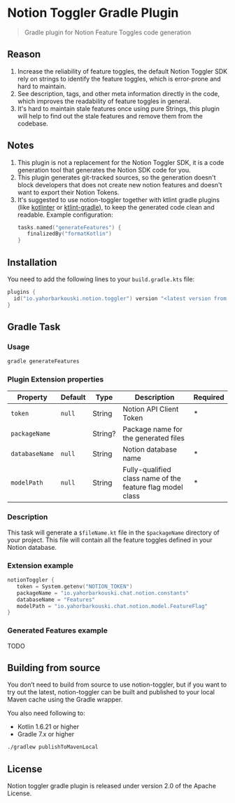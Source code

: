 # Notion Toggler Gradle Plugin
> Gradle plugin for Notion Feature Toggles code generation


## Reason
1. Increase the reliability of feature toggles, the default Notion Toggler SDK rely on strings to identify the feature toggles, which is error-prone and hard to maintain.
2. See description, tags, and other meta information directly in the code, which improves the readability of feature toggles in general.
3. It's hard to maintain stale features once using pure Strings, this plugin will help to find out the stale features and remove them from the codebase.

## Notes
1. This plugin is not a replacement for the Notion Toggler SDK, it is a code generation tool that generates the Notion SDK code for you.
2. This plugin generates git-tracked sources, so the generation doesn't block developers that does not create new notion features and doesn't want to export their Notion Tokens.
3. It's suggested to use notion-toggler together with ktlint gradle plugins (like [kotlinter](https://github.com/jeremymailen/kotlinter-gradle) or [ktlint-gradle](https://github.com/JLLeitschuh/ktlint-gradle)), to keep the generated code clean and readable. Example configuration:
    ```kotlin
   tasks.named("generateFeatures") {
       finalizedBy("formatKotlin")
   }
   ```

## Installation
You need to add the following lines to your `build.gradle.kts` file:
```kotlin
plugins { 
  id("io.yahorbarkouski.notion.toggler") version "<latest version from the Gradle plugin portal>"
}
```

## Gradle Task
### Usage
```bash
gradle generateFeatures
```
### Plugin Extension properties
| Property       | Default           | Type          | Description                                                               | Required |
|----------------|-------------------|---------------|---------------------------------------------------------------------------|---------|
| `token`        | `null`            | String        | Notion API Client Token | *       |
| `packageName`  |               | String?       | Package name for the generated files                                      |         |
| `databaseName` | `null`            | String        | Notion database name                                                      | *       |
| `modelPath`    | `null`            | String        | Fully-qualified class name of the feature flag model class                | *       |


### Description
This task will generate a `$fileName.kt` file in the `$packageName` directory of your project. This file will contain all the feature toggles defined in your Notion database.

### Extension example
```kotlin
notionToggler { 
   token = System.getenv("NOTION_TOKEN")
   packageName = "io.yahorbarkouski.chat.notion.constants"
   databaseName = "Features"
   modelPath = "io.yahorbarkouski.chat.notion.model.FeatureFlag"
}
```
### Generated Features example
TODO

## Building from source
You don’t need to build from source to use notion-toggler, but if you want to try out the latest, notion-toggler can be built and published to your local Maven cache using the Gradle wrapper.

You also need following to:
- Kotlin 1.6.21 or higher
- Gradle 7.x or higher 

```bash
./gradlew publishToMavenLocal
```

## License
Notion toggler gradle plugin is released under version 2.0 of the Apache License.



